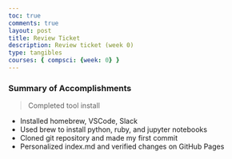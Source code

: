 ```yaml
---
toc: true
comments: true
layout: post
title: Review Ticket
description: Review ticket (week 0)
type: tangibles
courses: { compsci: {week: 0} }
---
```


### Summary of Accomplishments
> Completed tool install
- Installed homebrew, VSCode, Slack
- Used brew to install python, ruby, and jupyter notebooks
- Cloned git repository and made my first commit
- Personalized index.md and verified changes on GitHub Pages
